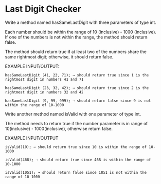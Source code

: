 # Last Digit Checker

Write a method named hasSameLastDigit with three parameters of type int.

Each number should be within the range of 10 (inclusive) - 1000 (inclusive). If one of the numbers is not within the range, the method should return false.

The method should return true if at least two of the numbers share the same rightmost digit; otherwise, it should return false.


EXAMPLE INPUT/OUTPUT:

    hasSameLastDigit (41, 22, 71); → should return true since 1 is the rightmost digit in numbers 41 and 71

    hasSameLastDigit (23, 32, 42); → should return true since 2 is the rightmost digit in numbers 32 and 42

    hasSameLastDigit (9, 99, 999); → should return false since 9 is not within the range of 10-1000


Write another method named isValid with one parameter of type int.

The method needs to return true if the number parameter is in range of 10(inclusive) - 1000(inclusive), otherwise return false.

EXAMPLE INPUT/OUTPUT

    isValid(10); → should return true since 10 is within the range of 10-1000

    isValid(468); → should return true since 468 is within the range of 10-1000

    isValid(1051); → should return false since 1051 is not within the range of 10-1000